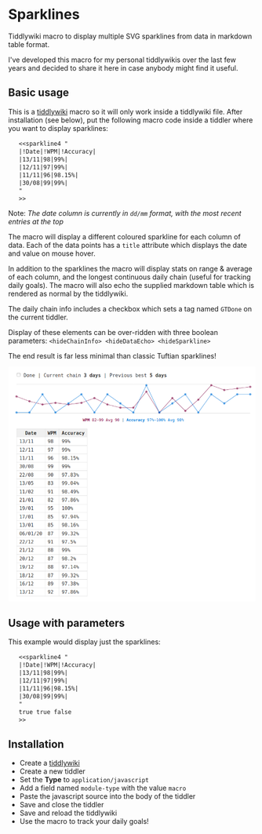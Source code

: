 # Sparklines

Tiddlywiki macro to display multiple SVG sparklines from data in markdown table format.

I've developed this macro for my personal tiddlywikis over the last few years and decided to share it here in case anybody might find it useful.

## Basic usage

This is a [tiddlywiki](https://tiddlywiki.com/) macro so it will only work inside a tiddlywiki file. After installation (see below), put the following macro code inside a tiddler where you want to display sparklines:

```
   <<sparkline4 "
   |!Date|!WPM|!Accuracy|
   |13/11|98|99%|
   |12/11|97|99%|
   |11/11|96|98.15%|
   |30/08|99|99%|
   "
   >>
```

Note: _The date column is currently in `dd/mm` format, with the most recent entries at the top_

The macro will display a different coloured sparkline for each column of data. Each of the data points has a `title` attribute which displays the date and value on mouse hover.

In addition to the sparklines the macro will display stats on range & average of each column, and the longest continuous daily chain (useful for tracking daily goals). The macro will also echo the supplied markdown table which is rendered as normal by the tiddlywiki.

The daily chain info includes a checkbox which sets a tag named `GTDone` on the current tiddler.

Display of these elements can be over-ridden with three boolean parameters: `<hideChainInfo> <hideDataEcho> <hideSparkline>`

The end result is far less minimal than classic Tuftian sparklines!

![a preview of the generated sparklines](sparklines.png)

## Usage with parameters

This example would display just the sparklines:

```
   <<sparkline4 "
   |!Date|!WPM|!Accuracy|
   |13/11|98|99%|
   |12/11|97|99%|
   |11/11|96|98.15%|
   |30/08|99|99%|
   "
   true true false
   >>
```

## Installation

* Create a [tiddlywiki](https://tiddlywiki.com/)
* Create a new tiddler
* Set the __Type__ to `application/javascript`
* Add a field named `module-type` with the value `macro`
* Paste the javascript source into the body of the tiddler
* Save and close the tiddler
* Save and reload the tiddlywiki
* Use the macro to track your daily goals!
